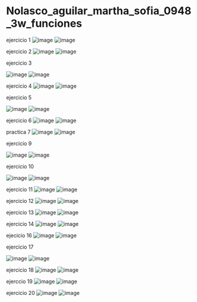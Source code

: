 # Nolasco_aguilar_martha_sofia_0948_3w_funciones
ejercicio 1
![image](https://github.com/user-attachments/assets/774762c5-783d-49c9-9602-1c231517cfbf)
![image](https://github.com/user-attachments/assets/84fca9a8-983f-4d8e-b4d5-d19cba0298e8)

ejercicio 2
![image](https://github.com/user-attachments/assets/54201dbd-07d7-4b65-a737-284943c431ae)
![image](https://github.com/user-attachments/assets/acfb4334-ae01-49a7-96ff-7401e61b67fb)

ejercicio 3

![image](https://github.com/user-attachments/assets/d8ceb807-125c-4f6e-8c02-634bcce24265)
![image](https://github.com/user-attachments/assets/e203c188-14d1-443c-8d2d-14eea29e2988)

ejercicio 4
![image](https://github.com/user-attachments/assets/68f4bd31-517a-4248-8b0b-29edfbc64f48)
![image](https://github.com/user-attachments/assets/8b2e1985-ebb8-475c-8537-732af144b9c9)

ejercicio 5

![image](https://github.com/user-attachments/assets/b2bf7958-d081-4bd1-a79b-d8ec7c591c42)
![image](https://github.com/user-attachments/assets/298a0608-879b-4cf8-a938-75659d45cd9c)

ejercicio 6
![image](https://github.com/user-attachments/assets/68d96d1e-cc38-4dc9-bc7b-5909d00fe5db)
![image](https://github.com/user-attachments/assets/027207ef-c60b-42ac-8ca4-04e1d9379040)

practica 7 
![image](https://github.com/user-attachments/assets/c210ea74-cf63-4e1a-bac0-5a06448b59b2)
![image](https://github.com/user-attachments/assets/8c52daab-7c53-4caf-9c94-11670cf410ab)

ejercicio 9

![image](https://github.com/user-attachments/assets/6d77f03c-1d94-4245-b067-206df849bc64)
![image](https://github.com/user-attachments/assets/77a6dd48-0b9d-45c4-8663-28a5052f23f6)

ejercicio 10

![image](https://github.com/user-attachments/assets/c7557446-0045-48c6-bed5-d682b185aaa4)
![image](https://github.com/user-attachments/assets/89c85058-4b2a-4c0e-ba9d-073254bc8ae9)

ejercicio 11
![image](https://github.com/user-attachments/assets/1ef61356-79c4-4743-9584-e2891baa0965)
![image](https://github.com/user-attachments/assets/5f23f06e-8f51-4cf1-9994-efdf77302572)

ejercicio 12
![image](https://github.com/user-attachments/assets/9a4d2f71-c23e-4907-a86d-876095345ce9)
![image](https://github.com/user-attachments/assets/e69626dc-348d-4dfa-802e-5054b30178cb)

ejercicio 13
![image](https://github.com/user-attachments/assets/f0bd857b-1fbb-4f17-9e87-59c335d7acd4)
![image](https://github.com/user-attachments/assets/8a562da5-bb00-4660-8273-7815b8bcf27b)

ejercicio 14
![image](https://github.com/user-attachments/assets/538c38c5-61b4-4abc-ad82-b9b04d9b9b35)
![image](https://github.com/user-attachments/assets/ee4f6051-fcf3-4cb3-8f59-436b03d66da0)

ejecicio 16 
![image](https://github.com/user-attachments/assets/3dfecbcb-827c-4939-9d51-5f2c177db2dc)
![image](https://github.com/user-attachments/assets/f291e3e6-e3b2-4577-9c3a-434eb33d3fbc)

ejercicio 17

![image](https://github.com/user-attachments/assets/48e3352f-97e2-454f-87e4-235290cb8d81)
![image](https://github.com/user-attachments/assets/42be28ce-bef4-4f61-898d-26021f02e731)

ejercicio 18
![image](https://github.com/user-attachments/assets/6c131380-19ac-403c-bc5b-4dc574d49dc1)
![image](https://github.com/user-attachments/assets/51184184-19e1-44ad-8889-08339127a3df)

ejerccio 19
![image](https://github.com/user-attachments/assets/338f1c2a-7704-4711-b835-f484e7c41b03)
![image](https://github.com/user-attachments/assets/0952d2c0-f28d-4016-8f2b-e1267f964ea8)

ejercicio 20
![image](https://github.com/user-attachments/assets/8a47542a-ed90-410c-ab9d-340b3fabf2dd)
![image](https://github.com/user-attachments/assets/9bbb1c0c-488e-4413-92e6-fb12f595bbb9)

































